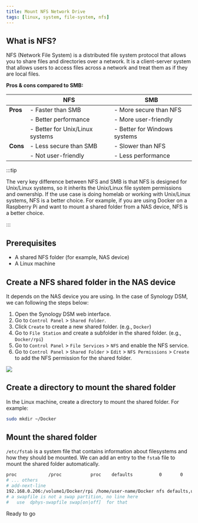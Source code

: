 ```yaml
---
title: Mount NFS Network Drive
tags: [linux, system, file-system, nfs]
---
```


## What is NFS?

NFS (Network File System) is a distributed file system protocol that allows you to share files and directories over a network. It is a client-server system that allows users to access files across a network and treat them as if they are local files.

**Pros & cons compared to SMB:**

|          | NFS                             | SMB                          |
| -------- | ------------------------------- | ---------------------------- |
| **Pros** | - Faster than SMB               | - More secure than NFS       |
|          | - Better performance            | - More user-friendly         |
|          | - Better for Unix/Linux systems | - Better for Windows systems |
| **Cons** | - Less secure than SMB          | - Slower than NFS            |
|          | - Not user-friendly             | - Less performance           |

:::tip

The very key difference between NFS and SMB is that NFS is designed for Unix/Linux systems, so it inherits the Unix/Linux file system permissions and ownership.
If the use case is doing homelab or working with Unix/Linux systems, NFS is a better choice.
For example, if you are using Docker on a Raspberry Pi and want to mount a shared folder from a NAS device, NFS is a better choice.

:::

## Prerequisites

- A shared NFS folder (for example, NAS device)
- A Linux machine

## Create a NFS shared folder in the NAS device

It depends on the NAS device you are using. In the case of Synology DSM, we can following the steps below:

1. Open the Synology DSM web interface.
2. Go to `Control Panel` > `Shared Folder`.
3. Click `Create` to create a new shared folder. (e.g., `Docker`)
4. Go to `File Station` and create a subfolder in the shared folder. (e.g., `Docker/rpi`)
5. Go to `Control Panel` > `File Services` > `NFS` and enable the NFS service.
6. Go to `Control Panel` > `Shared Folder` > `Edit` > `NFS Permissions` > `Create` to add the NFS permission for the shared folder.

![](https://i.imgur.com/DEypetZ.png)

## Create a directory to mount the shared folder

In the Linux machine, create a directory to mount the shared folder. For example:

```bash
sudo mkdir ~/Docker
```

## Mount the shared folder

`/etc/fstab` is a system file that contains information about filesystems and how they should be mounted. We can add an entry to the `fstab` file to mount the shared folder automatically.

```bash
proc            /proc           proc    defaults          0       0
# ... others
# add-next-line
192.168.0.206:/volume1/Docker/rpi /home/user-name/Docker nfs defaults,uid=1000,gid=1000 0 0
# a swapfile is not a swap partition, no line here
#   use  dphys-swapfile swap[on|off]  for that
```

Ready to go
